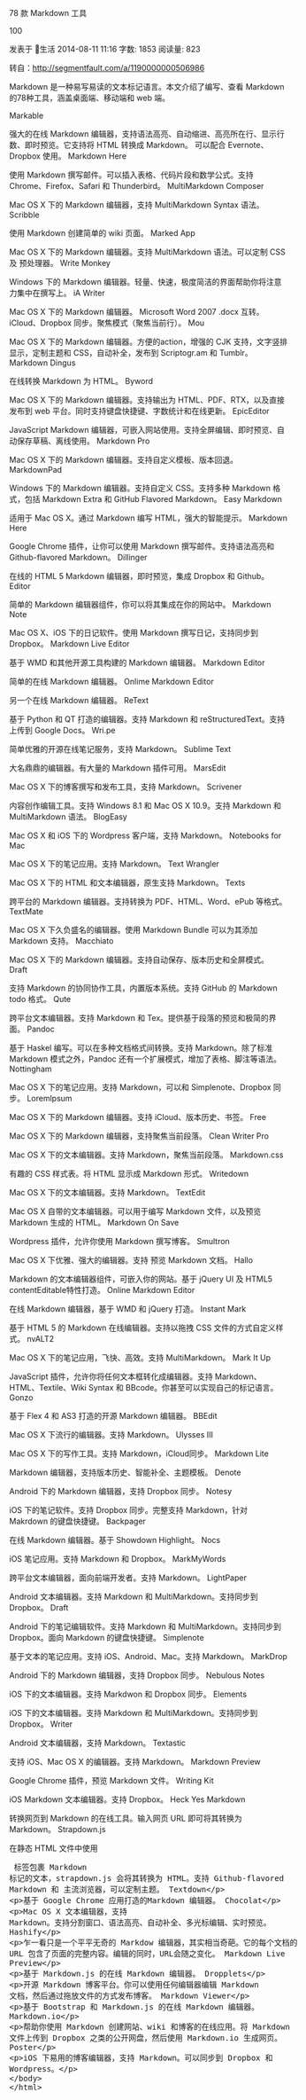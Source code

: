 78 款 Markdown 工具


100


发表于 生活  2014-08-11 11:16 字数: 1853  阅读量: 823 


转自：http://segmentfault.com/a/1190000000506986

Markdown 是一种易写易读的文本标记语言。本文介绍了编写、查看 Markdown 的78种工具，涵盖桌面端、移动端和 web 端。

Markable

强大的在线 Markdown 编辑器，支持语法高亮、自动缩进、高亮所在行、显示行数、即时预览。它支持将 HTML 转换成 Markdown。 可以配合 Evernote、Dropbox 使用。
Markdown Here

使用 Markdown 撰写邮件。可以插入表格、代码片段和数学公式。支持 Chrome、Firefox、Safari 和 Thunderbird。
MultiMarkdown Composer

Mac OS X 下的 Markdown 编辑器，支持 MultiMarkdown Syntax 语法。
Scribble

使用 Markdown 创建简单的 wiki 页面。
Marked App

Mac OS X 下的 Markdown 编辑器。支持 MultiMarkdown 语法。可以定制 CSS 及 预处理器。
Write Monkey

Windows 下的 Markdown 编辑器。轻量、快速，极度简洁的界面帮助你将注意力集中在撰写上。
iA Writer

Mac OS X 下的 Markdown 编辑器。 Microsoft Word 2007 .docx 互转。iCloud、Dropbox 同步。聚焦模式（聚焦当前行）。
Mou

Mac OS X 下的 Markdown 编辑器。方便的action，增强的 CJK 支持，文字竖排显示，定制主题和 CSS，自动补全，发布到 Scriptogr.am 和 Tumblr。
Markdown Dingus

在线转换 Markdown 为 HTML。
Byword

Mac OS X 下的 Markdown 编辑器。支持输出为 HTML、PDF、RTX，以及直接发布到 web 平台。同时支持键盘快捷键、字数统计和在线更新。
EpicEditor

JavaScript Markdown 编辑器，可嵌入网站使用。支持全屏编辑、即时预览、自动保存草稿、离线使用。
Markdown Pro

Mac OS X 下的 Markdown 编辑器。支持自定义模板、版本回退。
MarkdownPad

Windows 下的 Markdown 编辑器。支持自定义 CSS。支持多种 Markdown 格式，包括 Markdown Extra 和 GitHub Flavored Markdown。
Easy Markdown

适用于 Mac OS X。通过 Markdown 编写 HTML，强大的智能提示。
Markdown Here

Google Chrome 插件，让你可以使用 Markdown 撰写邮件。支持语法高亮和 Github-flavored Markdown。
Dillinger

在线的 HTML 5 Markdown 编辑器，即时预览，集成 Dropbox 和 Github。
Editor

简单的 Markdown 编辑器组件，你可以将其集成在你的网站中。
Markdown Note

Mac OS X、iOS 下的日记软件。使用 Markdown 撰写日记，支持同步到 Dropbox。
Markdown Live Editor

基于 WMD 和其他开源工具构建的 Markdown 编辑器。
Markdown Editor

简单的在线 Markdown 编辑器。
Onlime Markdown Editor

另一个在线 Markdown 编辑器。
ReText

基于 Python 和 QT 打造的编辑器。支持 Markdown 和 reStructuredText。支持上传到 Google Docs。
Wri.pe

简单优雅的开源在线笔记服务，支持 Markdown。
Sublime Text

大名鼎鼎的编辑器。有大量的 Markdown 插件可用。
MarsEdit

Mac OS X 下的博客撰写和发布工具，支持 Markdown。
Scrivener

内容创作编辑工具。支持 Windows 8.1 和 Mac OS X 10.9。支持 Markdown 和 MultiMarkdown 语法。
BlogEasy

Mac OS X 和 iOS 下的 Wordpress 客户端，支持 Markdown。
Notebooks for Mac

Mac OS X 下的笔记应用。支持 Markdown。
Text Wrangler

Mac OS X 下的 HTML 和文本编辑器，原生支持 Markdown。
Texts

跨平台的 Markdown 编辑器。支持转换为 PDF、HTML、Word、ePub 等格式。
TextMate

Mac OS X 下久负盛名的编辑器。使用 Markdown Bundle 可以为其添加 Markdown 支持。
Macchiato

Mac OS X 下的 Markdown 编辑器。支持自动保存、版本历史和全屏模式。
Draft

支持 Markdown 的协同协作工具，内置版本系统。支持 GitHub 的 Markdown todo 格式。
Qute

跨平台文本编辑器。支持 Markdown 和 Tex。提供基于段落的预览和极简的界面。
Pandoc

基于 Haskel 编写。可以在多种文档格式间转换。支持 Markdown。除了标准 Markdown 模式之外，Pandoc 还有一个扩展模式，增加了表格、脚注等语法。
Nottingham

Mac OS X 下的笔记应用。支持 Markdown，可以和 Simplenote、Dropbox 同步。
Loremlpsum

Mac OS X 下的 Markdown 编辑器。支持 iCloud、版本历史、书签。
Free

Mac OS X 下的 Markdown 编辑器，支持聚焦当前段落。
Clean Writer Pro

Mac OS X 下的文本编辑器。支持 Markdown，聚焦当前段落。
Markdown.css

有趣的 CSS 样式表。将 HTML 显示成 Markdown 形式。
Writedown

Mac OS X 下的文本编辑器。支持 Markdown。
TextEdit

Mac OS X 自带的文本编辑器。可以用于编写 Markdown 文件，以及预览 Markdown 生成的 HTML。
Markdown On Save

Wordpress 插件，允许你使用 Markdown 撰写博客。
Smultron

Mac OS X 下优雅、强大的编辑器。支持 预览 Markdown 文档。
Hallo

Markdown 的文本编辑器组件，可嵌入你的网站。基于 jQuery UI 及 HTML5 contentEditable特性打造。
Online Markdown Editor

在线 Markdown 编辑器，基于 WMD 和 jQuery 打造。
Instant Mark

基于 HTML 5 的 Markdown 在线编辑器。支持以拖拽 CSS 文件的方式自定义样式。
nvALT2

Mac OS X 下的笔记应用，飞快、高效。支持 MultiMarkdown。
Mark It Up

JavaScript 插件，允许你将任何文本框转化成编辑器。支持 Markdown、HTML、Textile、Wiki Syntax 和 BBcode。你甚至可以实现自己的标记语言。
Gonzo

基于 Flex 4 和 AS3 打造的开源 Markdown 编辑器。
BBEdit

Mac OS X 下流行的编辑器。支持 Markdown。
Ulysses III

Mac OS X 下的写作工具。支持 Markdown，iCloud同步。
Markdown Lite

Markdown 编辑器，支持版本历史、智能补全、主题模板。
Denote

Android 下的 Markdown 编辑器，支持 Dropbox 同步。
Notesy

iOS 下的笔记软件。支持 Dropbox 同步。完整支持 Markdown，针对 Makrdown 的键盘快捷键。
Backpager

在线 Markdown 编辑器。基于 Showdown Highlight。
Nocs

iOS 笔记应用。支持 Markdown 和 Dropbox。
MarkMyWords

跨平台文本编辑器，面向前端开发者。支持 Markdown。
LightPaper

Android 文本编辑器。支持 Markdown 和 MultiMarkdown。支持同步到 Dropbox。
Draft

Android 下的笔记编辑软件。支持 Markdown 和 MultiMarkdown。支持同步到 Dropbox。面向 Markdown 的键盘快捷键。
Simplenote

基于文本的笔记应用。支持 iOS、Android、Mac。支持 Markdown。
MarkDrop

Android 下的 Markdown 编辑器，支持 Dropbox 同步。
Nebulous Notes

iOS 下的文本编辑器。支持 Markdwon 和 Dropbox 同步。
Elements

iOS 下的文本编辑器。支持 Markdown 和 MultiMarkdown。支持同步到 Dropbox。
Writer

Android 文本编辑器，支持 Markdown。
Textastic

支持 iOS、Mac OS X 的编辑器。支持 Markdown。
Markdown Preview

Google Chrome 插件，预览 Markdown 文件。
Writing Kit

iOS Markdown 文本编辑器。支持 Dropbox。
Heck Yes Markdown

转换网页到 Markdown 的在线工具。输入网页 URL 即可将其转换为 Markdown。
Strapdown.js

在静态 HTML 文件中使用 <xmp> 标签包裹 Markdown 标记的文本，strapdown.js 会将其转换为 HTML。支持 Github-flavored Markdown 和 主流浏览器，可以定制主题。
Textdown

基于 Google Chrome 应用打造的Markdown 编辑器。
Chocolat

Mac OS X 文本编辑器，支持 Markdown。支持分割窗口、语法高亮、自动补全、多光标编辑、实时预览。
Hashify

乍一看只是一个平平无奇的 Markdow 编辑器，其实相当奇葩。它的每个文档的 URL 包含了页面的完整内容。编辑的同时，URL会随之变化。
Markdown Live Preview

基于 Markdown.js 的在线 Markdown 编辑器。
Dropplets

开源 Markdown 博客平台。你可以使用任何编辑器编辑 Markdown 文档，然后通过拖放文件的方式发布博客。
Markdown Viewer

基于 Bootstrap 和 Markdown.js 的在线 Markdown 编辑器。
Markdown.io

帮助你使用 Markdown 创建网站、wiki 和博客的在线应用。将 Markdown 文件上传到 Dropbox 之类的公开网盘，然后使用 Markdown.io 生成网页。
Poster

iOS 下易用的博客编辑器，支持 Markdown。可以同步到 Dropbox 和 Wordpress。
